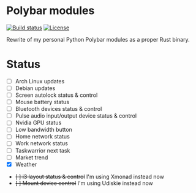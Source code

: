 # Polybar modules

[![Build status](https://github.com/desbma/polybar-modules/actions/workflows/ci.yml/badge.svg)](https://github.com/desbma/polybar-modules/actions)
[![License](https://img.shields.io/github/license/desbma/polybar-modules.svg?style=flat)](https://github.com/desbma/polybar-modules/blob/master/LICENSE)

Rewrite of my personal Python Polybar modules as a proper Rust binary.

# Status

- [ ] Arch Linux updates
- [ ] Debian updates
- [ ] Screen autolock status & control
- [ ] Mouse battery status
- [ ] Bluetooth devices status & control
- [ ] Pulse audio input/output device status & control
- [ ] Nvidia GPU status
- [ ] Low bandwidth button
- [ ] Home network status
- [ ] Work network status
- [ ] Taskwarrior next task
- [ ] Market trend
- [x] Weather
- ~~[ ] i3 layout status & control~~ I'm using Xmonad instead now
- ~~[ ] Mount device control~~ I'm using Udiskie instead now
